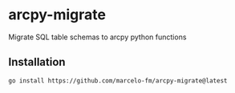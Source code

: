# arcpy-migrate

Migrate SQL table schemas to arcpy python functions

## Installation

```bash
go install https://github.com/marcelo-fm/arcpy-migrate@latest
```
